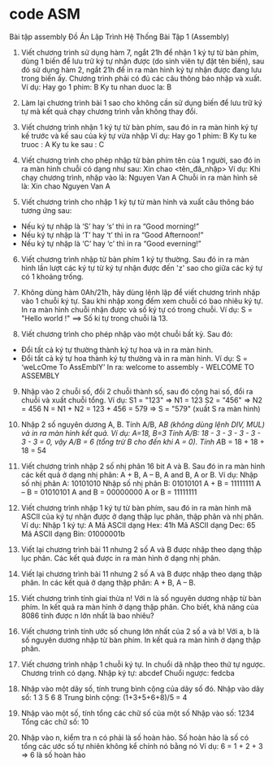 # code ASM
Bài tập assembly
Đồ Án Lập Trình Hệ Thống
Bài Tập 1 (Assembly)

1. Viết chương trình sử dụng hàm 7, ngắt 21h để nhận 1 ký tự từ bàn phím, dùng 1
biến để lưu trữ ký tự nhận được (do sinh viên tự đặt tên biến), sau đó sử dụng hàm
2, ngắt 21h để in ra màn hình ký tự nhận được đang lưu trong biến ấy. Chương
trình phải có đủ các câu thông báo nhập và xuất.
Ví dụ: Hay go 1 phim: B
Ky tu nhan duoc la: B

2. Làm lại chương trình bài 1 sao cho không cần sử dụng biến để lưu trữ ký tự mà
kết quả chạy chương trình vẫn không thay đổi.

3. Viết chương trình nhận 1 ký tự từ bàn phím, sau đó in ra màn hình ký tự kế
trước và kế sau của ký tự vừa nhập
Ví dụ: Hay go 1 phim: B
Ky tu ke truoc : A
Ky tu ke sau : C

4. Viết chương trình cho phép nhập từ bàn phím tên của 1 người, sao đó in ra màn
hình chuỗi có dạng như sau:
Xin chao <tên_đã_nhập>
Ví dụ: Khi chạy chương trình, nhập vào là: Nguyen Van A
Chuỗi in ra màn hình sẽ là: Xin chao Nguyen Van A
5. Viết chương trình cho nhập 1 ký tự từ màn hình và xuất câu thông báo tương ứng
sau:
- Nếu ký tự nhập là ‘S’ hay ‘s’ thì in ra “Good morning!”
- Nếu ký tự nhập là ‘T’ hay ‘t’ thì in ra “Good Afternoon!”
- Nếu ký tự nhập là ‘C’ hay ‘c’ thì in ra “Good everning!”

6. Viết chương trình nhập từ bàn phím 1 ký tự thường. Sau đó in ra màn hình lần lượt
các ký tự từ ký tự nhận được đến 'z' sao cho giữa các ký tự có 1 khoảng trống.

7. Không dùng hàm 0Ah/21h, hãy dùng lệnh lặp để viết chương trình nhập vào 1
chuỗi ký tự. Sau khi nhập xong đếm xem chuỗi có bao nhiêu ký tự. In ra màn hình
chuỗi nhận được và số ký tự có trong chuỗi.
Ví dụ: S = "Hello world !" ==> Số kí tự trong chuỗi là 13.

8. Viết chương trình cho phép nhập vào một chuỗi bất kỳ. Sau đó:
- Đổi tất cả ký tự thường thành ký tự hoa và in ra màn hình.
- Đổi tất cả ký tự hoa thành ký tự thường và in ra màn hình.
Ví dụ: S = ‘weLcOme To AssEmblY’
In ra: welcome to assembly - WELCOME TO ASSEMBLY

9. Nhập vào 2 chuỗi số, đổi 2 chuỗi thành số, sau đó cộng hai số, đổi ra chuỗi và xuất
chuỗi tổng.
Ví dụ: S1 = "123" => N1 = 123
S2 = "456" => N2 = 456
N = N1 + N2 = 123 + 456 = 579 => S = "579" (xuất S ra màn hình)

10. Nhập 2 số nguyên dương A, B. Tính A/B, A*B (không dùng lệnh DIV, MUL) và
in ra màn hình kết quả.
Ví dụ: A=18, B=3
Tính A/B: 18 - 3 - 3 - 3 - 3 - 3 - 3 = 0, vậy A/B = 6 (tổng trừ B cho đến khi A = 0).
Tính A*B = 18 + 18 + 18 = 54
11. Viết chương trình nhập 2 số nhị phân 16 bit A và B. Sau đó in ra màn hình các kết
quả ở dạng nhị phân: A + B, A – B, A and B, A or B.
Ví dụ: Nhập số nhị phân A: 10101010
Nhập số nhị phân B: 01010101
A + B = 11111111 A – B = 01010101
A and B = 00000000 A or B = 11111111

12. Viết chương trình nhập 1 ký tự từ bàn phím, sau đó in ra màn hình mã ASCII của
ký tự nhận được ở dạng thập lục phân, thập phân và nhị phân.
Ví dụ: Nhập 1 ký tự: A
Mã ASCII dạng Hex: 41h
Mã ASCII dạng Dec: 65
Mã ASCII dạng Bin: 01000001b

13. Viết lại chương trình bài 11 nhưng 2 số A và B được nhập theo dạng thập lục
phân. Các kết quả được in ra màn hình ở dạng nhị phân.

14. Viết lại chương trình bài 11 nhưng 2 số A và B được nhập theo dạng thập phân.
In các kết quả ở dạng thập phân: A + B, A – B.

15. Viết chương trình tính giai thừa n! Với n là số nguyên dương nhập từ bàn phím. In
kết quả ra màn hình ở dạng thập phân. Cho biết, khả năng của 8086 tính được n
lớn nhất là bao nhiêu?
16. Viết chương trình tính ước số chung lớn nhất của 2 số a và b! Với a, b là số nguyên dương nhập từ bàn phím. In kết quả ra màn hình ở dạng thập phân. 

17. Viết chương trình nhập 1 chuỗi ký tự. In chuổi dã nhập theo thứ tự ngược. Chương trình có dạng.
Nhập ký tự: abcdef
Chuổi ngược: fedcba

18. Nhập vào một dãy số, tính trung bình cộng của dãy số đó.
Nhập vào dãy số: 1  3   5  6  8
Trung bình cộng: (1+3+5+6+8)/5 = 4

19. Nhập vào một số, tính tổng các chữ số của một số
Nhập vào số: 1234
Tổng các chữ số: 10

20. Nhập vào n, kiểm tra n có phải là số hoàn hảo. Số hoàn hảo là số có tổng các ước số tự nhiên không kể chính nó bằng nó
Ví dụ: 6 = 1 + 2 + 3  => 6 là số hoàn hảo

